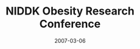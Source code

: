 ---
title: "NIDDK Obesity Research Conference"
project_id: 
date: 2007-03-06
conference_id: ""
presenters:
   - peter_bandettini
summary: "<p>NIDDK Obesity Research Conference, Bethesda, MD</p>"
file: /assets/presentations/T205.ppt
filename: T205.ppt
layout: presentation
---